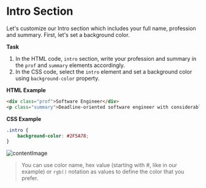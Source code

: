# Intro Section

Let's customize our Intro section which includes your full name, profession and summary.
First, let's set a background color.

**Task**
1. In the HTML code, `intro` section, write your profession and summary in the `prof` and `summary` elements accordingly.
2. In the CSS code, select the `intro` element and set a background color using `background-color` property.

**HTML Example**
```html
<div class="prof">Software Engineer</div>
<p class="summary">Deadline-oriented software engineer with considerable experience...</p> 
```

**CSS Example**
```css
.intro {
    background-color: #2F5A78;
}
```

![contentImage](https://api.sololearn.com/DownloadFile?id=4691)

>You can use color name, hex value (starting with #, like in our example) or `rgb()` notation as values to define the color that you prefer.